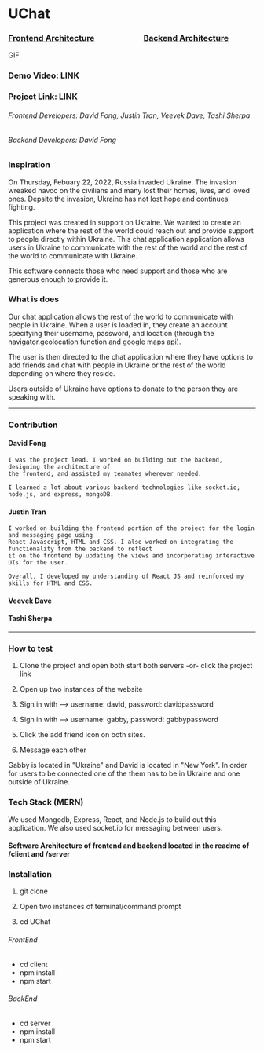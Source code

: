 # UChat

### [Frontend Architecture](https://github.com/dfong0530/UChat/tree/main/client) <span style="color:white">------------</span> [Backend Architecture](https://github.com/dfong0530/UChat/tree/main/server)

GIF

### Demo Video: LINK

### Project Link: LINK

###### Frontend Developers: David Fong, Justin Tran, Veevek Dave, Tashi Sherpa

###### Backend Developers: David Fong

### Inspiration

On Thursday, Febuary 22, 2022, Russia invaded Ukraine. The invasion wreaked havoc on the civilians and many lost their homes, lives, and loved ones. Depsite the invasion, Ukraine has not lost hope and continues fighting.

This project was created in support on Ukraine. We wanted to create an application where the rest of the world could reach out and provide support to people directly within Ukraine. This chat application application allows users in Ukraine to communicate with the rest of the world and the rest of the world to communicate with Ukraine.

This software connects those who need support and those who are generous enough to provide it.

### What is does

Our chat application allows the rest of the world to communicate with people in Ukraine. When a user is loaded in, they create an account specifying their username, password, and location (through the navigator.geolocation function and google maps api).

The user is then directed to the chat application where they have options to add friends and chat with people in Ukraine or the rest of the world depending on where they reside.

Users outside of Ukraine have options to donate to the person they are speaking with.

---

### Contribution

#### David Fong

    I was the project lead. I worked on building out the backend, designing the architecture of
    the frontend, and assisted my teamates wherever needed.

    I learned a lot about various backend technologies like socket.io, node.js, and express, mongoDB.

#### Justin Tran

    I worked on building the frontend portion of the project for the login and messaging page using
    React Javascript, HTML and CSS. I also worked on integrating the functionality from the backend to reflect
    it on the frontend by updating the views and incorporating interactive UIs for the user.

    Overall, I developed my understanding of React JS and reinforced my skills for HTML and CSS.

#### Veevek Dave

#### Tashi Sherpa

---

### How to test

1. Clone the project and open both start both servers -or- click the project link

2. Open up two instances of the website

3. Sign in with --> username: david, password: davidpassword

4. Sign in with --> username: gabby, password: gabbypassword

5. Click the add friend icon on both sites.

6. Message each other

Gabby is located in "Ukraine" and David is located in "New York". In order for users to be connected one of the them has to be in Ukraine and one outside of Ukraine.

### Tech Stack (MERN)

We used Mongodb, Express, React, and Node.js to build out this application. We also used socket.io for messaging between users.

#### Software Architecture of frontend and backend located in the readme of /client and /server

### Installation

1. git clone

2. Open two instances of terminal/command prompt

3. cd UChat

###### FrontEnd

- cd client
- npm install
- npm start

###### BackEnd

- cd server
- npm install
- npm start
